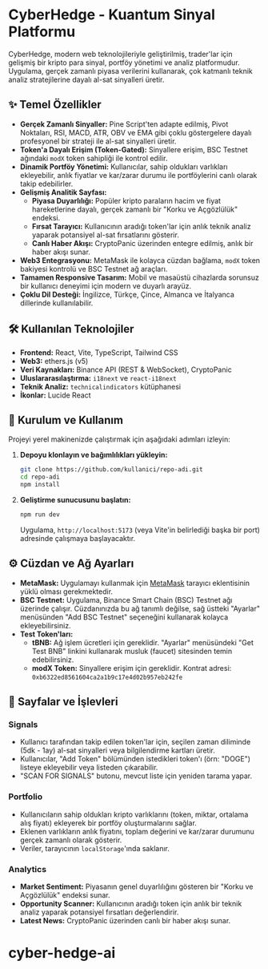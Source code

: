 # CyberHedge - Kuantum Sinyal Platformu

CyberHedge, modern web teknolojileriyle geliştirilmiş, trader'lar için gelişmiş bir kripto para sinyal, portföy yönetimi ve analiz platformudur. Uygulama, gerçek zamanlı piyasa verilerini kullanarak, çok katmanlı teknik analiz stratejilerine dayalı al-sat sinyalleri üretir.

## ✨ Temel Özellikler

- **Gerçek Zamanlı Sinyaller:** Pine Script'ten adapte edilmiş, Pivot Noktaları, RSI, MACD, ATR, OBV ve EMA gibi çoklu göstergelere dayalı profesyonel bir strateji ile al-sat sinyalleri üretir.
- **Token'a Dayalı Erişim (Token-Gated):** Sinyallere erişim, BSC Testnet ağındaki `modX` token sahipliği ile kontrol edilir.
- **Dinamik Portföy Yönetimi:** Kullanıcılar, sahip oldukları varlıkları ekleyebilir, anlık fiyatlar ve kar/zarar durumu ile portföylerini canlı olarak takip edebilirler.
- **Gelişmiş Analitik Sayfası:**
  - **Piyasa Duyarlılığı:** Popüler kripto paraların hacim ve fiyat hareketlerine dayalı, gerçek zamanlı bir "Korku ve Açgözlülük" endeksi.
  - **Fırsat Tarayıcı:** Kullanıcının aradığı token'lar için anlık teknik analiz yaparak potansiyel al-sat fırsatlarını gösterir.
  - **Canlı Haber Akışı:** CryptoPanic üzerinden entegre edilmiş, anlık bir haber akışı sunar.
- **Web3 Entegrasyonu:** MetaMask ile kolayca cüzdan bağlama, `modX` token bakiyesi kontrolü ve BSC Testnet ağ araçları.
- **Tamamen Responsive Tasarım:** Mobil ve masaüstü cihazlarda sorunsuz bir kullanıcı deneyimi için modern ve duyarlı arayüz.
- **Çoklu Dil Desteği:** İngilizce, Türkçe, Çince, Almanca ve İtalyanca dillerinde kullanılabilir.

## 🛠️ Kullanılan Teknolojiler

- **Frontend:** React, Vite, TypeScript, Tailwind CSS
- **Web3:** ethers.js (v5)
- **Veri Kaynakları:** Binance API (REST & WebSocket), CryptoPanic
- **Uluslararasılaştırma:** `i18next` ve `react-i18next`
- **Teknik Analiz:** `technicalindicators` kütüphanesi
- **İkonlar:** Lucide React

## 🚀 Kurulum ve Kullanım

Projeyi yerel makinenizde çalıştırmak için aşağıdaki adımları izleyin:

1.  **Depoyu klonlayın ve bağımlılıkları yükleyin:**
    ```bash
    git clone https://github.com/kullanici/repo-adi.git
    cd repo-adi
    npm install
    ```

2.  **Geliştirme sunucusunu başlatın:**
    ```bash
    npm run dev
    ```
    Uygulama, `http://localhost:5173` (veya Vite'in belirlediği başka bir port) adresinde çalışmaya başlayacaktır.

## ⚙️ Cüzdan ve Ağ Ayarları

- **MetaMask:** Uygulamayı kullanmak için [MetaMask](https://metamask.io/) tarayıcı eklentisinin yüklü olması gerekmektedir.
- **BSC Testnet:** Uygulama, Binance Smart Chain (BSC) Testnet ağı üzerinde çalışır. Cüzdanınızda bu ağ tanımlı değilse, sağ üstteki "Ayarlar" menüsünden "Add BSC Testnet" seçeneğini kullanarak kolayca ekleyebilirsiniz.
- **Test Token'ları:**
  - **tBNB:** Ağ işlem ücretleri için gereklidir. "Ayarlar" menüsündeki "Get Test BNB" linkini kullanarak musluk (faucet) sitesinden temin edebilirsiniz.
  - **modX Token:** Sinyallere erişim için gereklidir. Kontrat adresi: `0xb6322ed8561604ca2a1b9c17e4d02b957eb242fe`

## 📖 Sayfalar ve İşlevleri

### Signals
- Kullanıcı tarafından takip edilen token'lar için, seçilen zaman diliminde (5dk - 1ay) al-sat sinyalleri veya bilgilendirme kartları üretir.
- Kullanıcılar, "Add Token" bölümünden istedikleri token'ı (örn: "DOGE") listeye ekleyebilir veya listeden çıkarabilir.
- "SCAN FOR SIGNALS" butonu, mevcut liste için yeniden tarama yapar.

### Portfolio
- Kullanıcıların sahip oldukları kripto varlıklarını (token, miktar, ortalama alış fiyatı) ekleyerek bir portföy oluşturmalarını sağlar.
- Eklenen varlıkların anlık fiyatını, toplam değerini ve kar/zarar durumunu gerçek zamanlı olarak gösterir.
- Veriler, tarayıcının `localStorage`'ında saklanır.

### Analytics
- **Market Sentiment:** Piyasanın genel duyarlılığını gösteren bir "Korku ve Açgözlülük" endeksi sunar.
- **Opportunity Scanner:** Kullanıcının aradığı token için anlık bir teknik analiz yaparak potansiyel fırsatları değerlendirir.
- **Latest News:** CryptoPanic üzerinden canlı bir haber akışı sunar.
# cyber-hedge-ai
